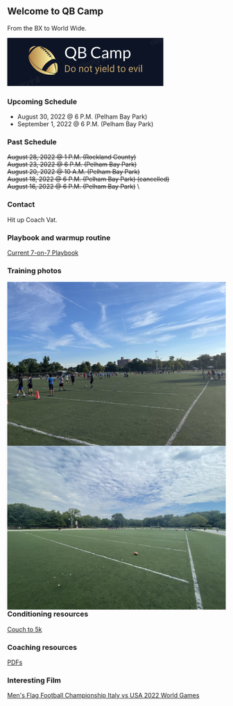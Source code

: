 ## Welcome to QB Camp

From the BX to World Wide.

<img src="images/QB_CAMP_2022_LOGO.png"
     alt="QB Camp Logo 2022"
     style="float: center; margin-right: 10px;" /> 

### Upcoming Schedule

<ul>
  <li>August 30, 2022   @ 6 P.M. (Pelham Bay Park)</li>
  <li>September 1, 2022 @ 6 P.M. (Pelham Bay Park)</li>
</ul>

### Past Schedule

~~August 28, 2022 @ 1 P.M. (Rockland County)~~ \
~~August 23, 2022 @ 6 P.M. (Pelham Bay Park)~~ \
~~August 20, 2022 @ 10 A.M. (Pelham Bay Park)~~ \
~~August 18, 2022 @ 6 P.M. (Pelham Bay Park) (cancelled)~~ \
~~August 16, 2022 @ 6 P.M. (Pelham Bay Park)~~ \

### Contact

Hit up Coach Vat.

### Playbook and warmup routine

[Current 7-on-7 Playbook](https://github.com/aglucaci/qb-camp/raw/gh-pages/PDFs/ADM-7-on-7-Flag-Playbook.pdf)

### Training photos

<img src="images/PB1_08_16_2022.jpg"
     alt="Pelham Bay Park (August 16 2022)"
     style="float: left; margin-right: 10px;" />

<img src="images/SaturdayMorning.jpg"
     alt="Pelham Bay Park (August 20 2022)"
     style="float: left; margin-right: 10px;" />

<br/>
<br/>

### Conditioning resources 

[Couch to 5k](http://www.c25k.com/c25k_metric.html)

### Coaching resources

[PDFs](https://github.com/aglucaci/qb-camp/tree/gh-pages/PDFs)

### Interesting Film

[Men's Flag Football Championship Italy vs USA 2022 World Games](https://www.youtube.com/watch?v=nYb3I9DLawk)
